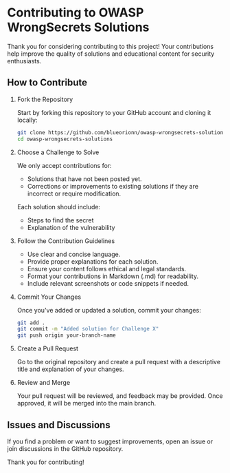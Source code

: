 # Contributing to OWASP WrongSecrets Solutions

Thank you for considering contributing to this project! Your contributions help improve the quality of solutions and educational content for security enthusiasts.

## How to Contribute

1. Fork the Repository

    Start by forking this repository to your GitHub account and cloning it locally:

    ```bash
    git clone https://github.com/blueorionn/owasp-wrongsecrets-solutions.git
    cd owasp-wrongsecrets-solutions
    ```

2. Choose a Challenge to Solve

    We only accept contributions for:
    - Solutions that have not been posted yet.
    - Corrections or improvements to existing solutions if they are incorrect or require modification.

    Each solution should include:
    - Steps to find the secret
    - Explanation of the vulnerability

3. Follow the Contribution Guidelines

    - Use clear and concise language.
    - Provide proper explanations for each solution.
    - Ensure your content follows ethical and legal standards.
    - Format your contributions in Markdown (.md) for readability.
    - Include relevant screenshots or code snippets if needed.

4. Commit Your Changes

    Once you've added or updated a solution, commit your changes:

    ```bash
    git add .
    git commit -m "Added solution for Challenge X"
    git push origin your-branch-name
    ```

5. Create a Pull Request

    Go to the original repository and create a pull request with a descriptive title and explanation of your changes.

6. Review and Merge

    Your pull request will be reviewed, and feedback may be provided. Once approved, it will be merged into the main branch.

## Issues and Discussions

If you find a problem or want to suggest improvements, open an issue or join discussions in the GitHub repository.

Thank you for contributing!
